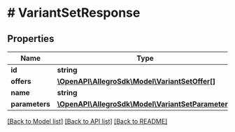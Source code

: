# # VariantSetResponse

## Properties

Name | Type | Description | Notes
------------ | ------------- | ------------- | -------------
**id** | **string** |  | [optional]
**offers** | [**\OpenAPI\AllegroSdk\Model\VariantSetOffer[]**](VariantSetOffer.md) |  |
**name** | **string** |  |
**parameters** | [**\OpenAPI\AllegroSdk\Model\VariantSetParameter[]**](VariantSetParameter.md) |  |

[[Back to Model list]](../../README.md#models) [[Back to API list]](../../README.md#endpoints) [[Back to README]](../../README.md)
